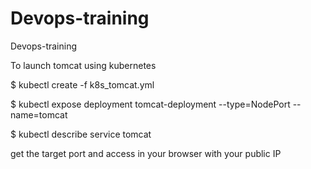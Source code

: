 # Devops-training
Devops-training

To launch tomcat using kubernetes

$ kubectl create -f k8s_tomcat.yml

$ kubectl expose deployment tomcat-deployment --type=NodePort --name=tomcat

$ kubectl describe service tomcat

get the target port and access in your browser with your public IP
